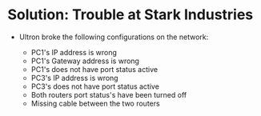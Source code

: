 # Solution: Trouble at Stark Industries

- Ultron broke the following configurations on the network:

  - PC1's IP address is wrong
  - PC1's Gateway address is wrong
  - PC1's does not have port status active
  - PC3's IP address is wrong
  - PC3's does not have port status active
  - Both routers port status's have been turned off
  - Missing cable between the two routers
